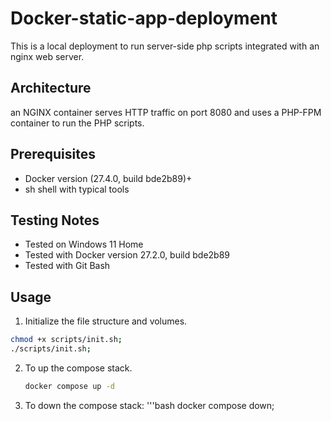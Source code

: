 # Docker-static-app-deployment 

This is a local deployment to run server-side php scripts integrated with an nginx web server.

## Architecture

an NGINX container serves HTTP traffic on port 8080 and uses a PHP-FPM container to run the PHP scripts.

## Prerequisites

- Docker version (27.4.0, build bde2b89)+
- sh shell with typical tools 

## Testing Notes 

- Tested on Windows 11 Home
- Tested with Docker version 27.2.0, build bde2b89
- Tested with Git Bash

## Usage

1. Initialize the file structure and volumes.
```bash
chmod +x scripts/init.sh;
./scripts/init.sh;
```
2. To up the compose stack.
    ```bash
    docker compose up -d
    ```
3. To down the compose stack:
    '''bash
    docker compose down;
    ```